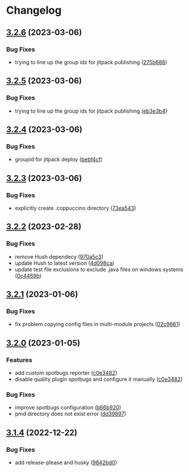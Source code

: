 # Changelog

## [3.2.6](https://github.com/mxenabled/coppuccino/compare/3.2.5...3.2.6) (2023-03-06)


### Bug Fixes

* trying to line up the group ids for jitpack publishing ([275b688](https://github.com/mxenabled/coppuccino/commit/275b688b3fa9cdfce90463ea482a69f6f284be3e))

## [3.2.5](https://github.com/mxenabled/coppuccino/compare/3.2.4...3.2.5) (2023-03-06)


### Bug Fixes

* trying to line up the group ids for jitpack publishing ([eb3e3b4](https://github.com/mxenabled/coppuccino/commit/eb3e3b462f79a3f2690fdd44c30f3306702a4c74))

## [3.2.4](https://github.com/mxenabled/coppuccino/compare/3.2.3...3.2.4) (2023-03-06)


### Bug Fixes

* groupid for jitpack deploy ([bebf4cf](https://github.com/mxenabled/coppuccino/commit/bebf4cf024c1800270c531732218a7788e83111f))

## [3.2.3](https://github.com/mxenabled/coppuccino/compare/3.2.2...3.2.3) (2023-03-06)


### Bug Fixes

* explicitly create .coppuccino directory ([73ea543](https://github.com/mxenabled/coppuccino/commit/73ea5437bbe7e4aa6a2f7b53cbaaf713f1a1cef6))

## [3.2.2](https://github.com/mxenabled/coppuccino/compare/3.2.1...3.2.2) (2023-02-28)


### Bug Fixes

* remove Hush dependecy ([970a5c3](https://github.com/mxenabled/coppuccino/commit/970a5c3d7c4ae61af8845f1491f400fd429aed44))
* update Hush to latest version ([4d098ca](https://github.com/mxenabled/coppuccino/commit/4d098ca58a212d4d765b0a0f977b693e693ae5df))
* update test file exclusions to exclude .java files on windows systems ([0c4469b](https://github.com/mxenabled/coppuccino/commit/0c4469b92f3379ce409b293e76f853188c61b5dd))

## [3.2.1](https://github.com/mxenabled/coppuccino/compare/3.2.0...3.2.1) (2023-01-06)


### Bug Fixes

* fix problem copying config files in multi-module projects ([02c9661](https://github.com/mxenabled/coppuccino/commit/02c96618a4b2069ecf168a4dbec2b53b797f56a7))

## [3.2.0](https://github.com/mxenabled/coppuccino/compare/3.1.4...3.2.0) (2023-01-05)


### Features

* add custom spotbugs reporter ([c0e3482](https://github.com/mxenabled/coppuccino/commit/c0e34827c09cdb1aa710f49ba727226079453778))
* disable quality plugin spotbugs and configure it manually ([c0e3482](https://github.com/mxenabled/coppuccino/commit/c0e34827c09cdb1aa710f49ba727226079453778))


### Bug Fixes

* improve spotbugs configuration ([b66b920](https://github.com/mxenabled/coppuccino/commit/b66b920079c4675f4aacec64a71411b8a4dfecee))
* pmd directory does not exist error ([dd39897](https://github.com/mxenabled/coppuccino/commit/dd39897e3db4e8e2dfc62b23f4784f5dd4d88616))

## [3.1.4](https://github.com/mxenabled/coppuccino/compare/3.1.3...3.1.4) (2022-12-22)


### Bug Fixes

* add release-please and husky ([9842bd0](https://github.com/mxenabled/coppuccino/commit/9842bd0865ab83bd551a98f7fa5fd542b68e4424))
